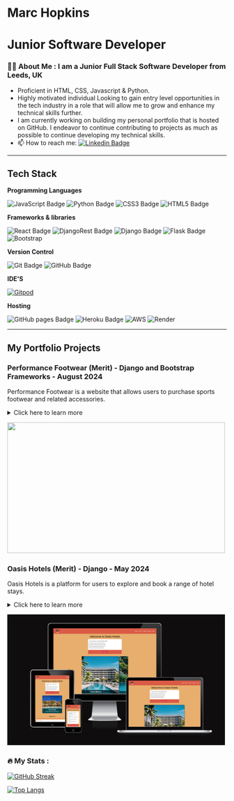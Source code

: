 # Marc Hopkins

# Junior Software Developer

### :man_technologist: About Me : I am a Junior Full Stack Software Developer from Leeds, UK
- Proficient in HTML, CSS, Javascript & Python.
- Highly motivated individual Looking to gain entry level opportunities in the tech industry in a role that will allow me to grow and 
enhance my technical skills further.
- I am currently working on building my personal portfolio that is hosted on GitHub. I endeavor to continue contributing to projects as much as possible to continue developing my technical skills.
- 📫 How to reach me: [![Linkedin Badge](https://img.shields.io/badge/-LinkedIn-blue?style=flat&logo=Linkedin&logoColor=white)](https://www.linkedin.com/in/marchopkins96/)

---

## Tech Stack

**Programming Languages**

![JavaScript Badge](https://img.shields.io/badge/JavaScript-323330?style=for-the-badge&logo=javascript&logoColor=F7DF1E)
![Python Badge](https://img.shields.io/badge/Python-FFD43B?style=for-the-badge&logo=python&logoColor=blue)
![CSS3 Badge](https://img.shields.io/badge/CSS3-1572B6?style=for-the-badge&logo=css3&logoColor=white)
![HTML5 Badge](https://img.shields.io/badge/HTML5-E34F26?style=for-the-badge&logo=html5&logoColor=white)

**Frameworks & libraries**

![React Badge](https://img.shields.io/badge/React-20232A?style=for-the-badge&logo=react&logoColor=61DAFB)
![DjangoRest Badge](https://img.shields.io/badge/django%20rest-ff1709?style=for-the-badge&logo=django&logoColor=white)
![Django Badge](https://img.shields.io/badge/Django-092E20?style=for-the-badge&logo=django&logoColor=green)
![Flask Badge](https://img.shields.io/badge/Flask-000000?style=for-the-badge&logo=flask&logoColor=white)
![Bootstrap](https://img.shields.io/badge/Bootstrap-563D7C?style=for-the-badge&logo=bootstrap&logoColor=white)

**Version Control**

![Git Badge](https://img.shields.io/badge/GIT-E44C30?style=for-the-badge&logo=git&logoColor=white)
![GitHub Badge](https://img.shields.io/badge/GitHub-100000?style=for-the-badge&logo=github&logoColor=white)

**IDE'S**

[![Gitpod](https://img.shields.io/badge/Gitpod-FFAE33?logo=gitpod&logoColor=fff)](#)

**Hosting**

![GitHub pages Badge](https://img.shields.io/badge/GitHub%20Pages-222222?style=for-the-badge&logo=GitHub%20Pages&logoColor=white)
![Heroku Badge](https://img.shields.io/badge/heroku-%23430098.svg?style=for-the-badge&logo=heroku&logoColor=white)
![AWS](https://img.shields.io/badge/AWS-%23FF9900.svg?style=for-the-badge&logo=amazon-aws&logoColor=white)
![Render](https://img.shields.io/badge/Render-%46E3B7.svg?style=for-the-badge&logo=render&logoColor=white)

---

## My Portfolio Projects

### Performance Footwear (Merit) - Django and Bootstrap Frameworks - August 2024

Performance Footwear is a website that allows users to purchase sports footwear and related accessories.

<details>
<summary>Click here to learn more</summary>

Performance Footwear is a full-stack project using Django to build an application with user authentication and plenty of CRUD functionality. Bootstrap framework has been used throughout the site and Agile values and principles have been followed throughout. Stripe API has been used to make dummy payments for users. Users are notified by email once an order has been proccessed.

[Link to 'Performance Footwear' repository](https://github.com/Marchopkins96/Performance-Footwear)

[Link to 'Performance Footwear' live Page](https://performance-footwear-ed28bb401f1b.herokuapp.com/)
</details>

<a href="https://github.com/Marchopkins96/Performance-Footwear"><img width="500px" height="300px" src="https://github.com/Marchopkins96/Performance-Footwear/blob/main/documentation/readme_images/responsive.png"></a>

### Oasis Hotels (Merit) - Django - May 2024 

Oasis Hotels is a platform for users to explore and book a range of hotel stays.

<details>
<summary>Click here to learn more</summary>

This is a Full Stack Project made using Django which features user authentication with other CRUD functionality featured. Agile values & principles have been adhered to throughout.

[Link to 'Oasis Hotels' repository](https://github.com/Marchopkins96/oasis-hotels)

[Link to 'Oasis Hotels' live page](https://oasis-hotels-a4728551ae39.herokuapp.com/)
</details>

<a href="https://github.com/Marchopkins96/oasis-hotels"><img width="500px" height="300px" src="https://github.com/Marchopkins96/oasis-hotels/blob/main/documentation/readme_images/i-am-responsive.png"></a>

### :fire: My Stats :

[![GitHub Streak](http://github-readme-streak-stats.herokuapp.com?user=Marchopkins96&theme=dark&background=000000)](https://git.io/streak-stats)

[![Top Langs](https://github-readme-stats.vercel.app/api/top-langs/?username=Marchopkins96&layout=compact&theme=vision-friendly-dark)](https://github.com/anuraghazra/github-readme-stats)

<!---
Marchopkins96/Marchopkins96 is a ✨ special ✨ repository because its `README.md` (this file) appears on your GitHub profile.
You can click the Preview link to take a look at your changes.
--->
